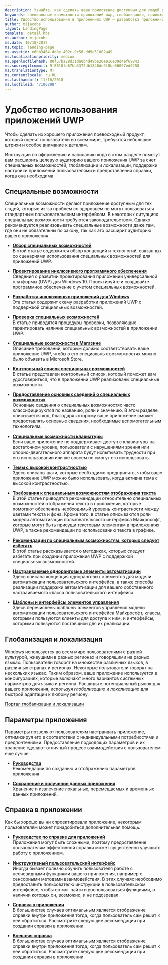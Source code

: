 ```yaml
---
description: Узнайте, как сделать ваше приложение доступным для людей во всем мире.
keywords: специальные возможности приложений uwp, глобализация, приложения с конструированием, требования к приложению со специальными возможностями
title: Удобство использования в приложениях UWP — разработка приложений для Windows
author: mijacobs
layout: LandingPage
template: detail.hbs
ms.author: mijacobs
ms.date: 10/18/2017
ms.topic: landing-page
ms.assetid: e6bb3464-dd8e-402c-9c56-dd9e51002a49
ms.localizationpriority: medium
ms.openlocfilehash: 80f57ba29d31da0b4d49b620e916e39d4ef69842
ms.sourcegitcommit: 9f8010fe67bb3372db1840de9f0be36097ed6258
ms.translationtype: MT
ms.contentlocale: ru-RU
ms.lasthandoff: 11/16/2018
ms.locfileid: "7106298"
---
```

# <a name="usability-for-uwp-apps"></a>Удобство использования приложений UWP



Чтобы сделать из хорошего приложения превосходный продукт, который оценят пользователи во всем мире, требуются небольшие штрихи и особое внимание к деталям.

Инструкции по оформлению и написанию кода в этом разделе помогут вам расширить целевую аудиторию вашего приложения UWP за счет специальных возможностей, глобализации и локализации, поддержки настройки приложений пользователями и предоставления справки, когда она необходима.


## <a name="accessiblity"></a>Специальные возможности

Специальные возможности делают приложение доступным для тех людей, которые из-за проблем со здоровьем не могут пользоваться стандартным пользовательским интерфейсом. В некоторых ситуациях специальные возможности требуются законодательством. Однако рекомендуется реализовывать специальные возможности даже там, где они не обязательны по закону, так как это расширит аудиторию вашего приложения.

<ul class="panelContent cardsH" style="margin-left: 1px">
    <li>
        <div class="cardSize">
            <div class="cardPadding">
                <div class="card">
                    <div class="cardText">
<p><b><a href="../accessibility/accessibility-overview.md">Обзор специальных возможностей</a></b> <br/> В этой статье содержится обзор концепций и технологий, связанных со сценариями использования специальных возможностей для приложений UWP.</p>
                    </div>
                </div>
            </div>
        </div>
    </li>
    <li>
        <div class="cardSize">
            <div class="cardPadding">
                <div class="card">
                    <div class="cardText">
<p><b><a href="../accessibility/designing-inclusive-software.md">Проектирование инклюзивного программного обеспечения</a></b><br/>Сведения о развитии проектирования приложений универсальной платформы (UWP) для Windows 10.  Проектируйте и создавайте программное обеспечение с учетом специальных возможностей.</p>
                    </div>
                </div>
            </div>
        </div>
    </li>
    <li>
        <div class="cardSize">
            <div class="cardPadding">
                <div class="card">
                    <div class="cardText">
<p><b><a href="../accessibility/developing-inclusive-windows-apps.md">Разработка инклюзивных приложений для Windows</a></b><br/> Эта статья содержит схему разработки приложений UWP с поддержкой специальных возможностей.</p>
                    </div>
                </div>
            </div>
        </div>
    </li> 
    <li>
        <div class="cardSize">
            <div class="cardPadding">
                <div class="card">
                    <div class="cardText">
<p><b><a href="../accessibility/accessibility-testing.md">Проверка специальных возможностей</a> </b><br/>В статье приводятся процедуры проверки, позволяющие гарантировать наличие специальных возможностей в приложении UWP.</p>
                    </div>
                </div>
            </div>
        </div>
    </li>
    <li>
        <div class="cardSize">
            <div class="cardPadding">
                <div class="card">
                    <div class="cardText">
<p><b><a href="../accessibility/accessibility-in-the-store.md">Специальные возможности в Магазине</a></b><br/>Описание требований, которым должно соответствовать ваше приложение UWP, чтобы о его специальных возможностях можно было объявить в Microsoft Store.</p>
                    </div>
                </div>
            </div>
        </div>
    </li>
    <li>
        <div class="cardSize">
            <div class="cardPadding">
                <div class="card">
                    <div class="cardText">
<p><b><a href="../accessibility/accessibility-checklist.md">Контрольный список специальных возможностей</a></b><br/>В статье представлен контрольный список, который поможет вам удостовериться, что в приложении UWP реализованы специальные возможности.</p>
                    </div>
                </div>
            </div>
        </div>
    </li>        
    <li>
        <div class="cardSize">
            <div class="cardPadding">
                <div class="card">
                    <div class="cardText">
<p><b><a href="../accessibility/basic-accessibility-information.md">Предоставление основных сведений о специальных возможностях</a></b><br/>Основные сведения о специальных возможностях часто классифицируются по названию, роли и значению. В этом разделе описывается код, благодаря которому ваше приложение сможет предоставлять основные сведения, необходимые вспомогательным технологиям.</p>
                    </div>
                </div>
            </div>
        </div>
    </li> 
    <li>
        <div class="cardSize">
            <div class="cardPadding">
                <div class="card">
                    <div class="cardText">
<p><b><a href="../accessibility/keyboard-accessibility.md">Специальные возможности клавиатуры</a></b><br/>Если ваше приложение не поддерживает доступ с клавиатуры на достаточном уровне, пользователи с нарушениями зрения или опорно-двигательного аппарата будут испытывать трудности при его использовании или же совсем не смогут его использовать.</p>
                    </div>
                </div>
            </div>
        </div>
    </li> 
    <li>
        <div class="cardSize">
            <div class="cardPadding">
                <div class="card">
                    <div class="cardText">
<p><b><a href="../accessibility/high-contrast-themes.md">Темы с высокой контрастностью</a></b><br/>Здесь описаны шаги, которые необходимо предпринять, чтобы ваше приложение UWP можно было использовать, когда активна тема с высокой контрастностью. </p>
                    </div>
                </div>
            </div>
        </div>
    </li>         
    <li>
        <div class="cardSize">
            <div class="cardPadding">
                <div class="card">
                    <div class="cardText">
<p><b><a href="../accessibility/accessible-text-requirements.md">Требования к специальным возможностям отображения текста</a></b><br/>В этой статье приводятся рекомендации относительно специальных возможностей отображения текста в приложении, которые помогают обеспечить необходимый уровень контрастности между цветами текста и фона. Кроме того, в статье описываются роли модели автоматизации пользовательского интерфейса Майкрософт, которые могут быть присущи текстовым элементам в приложениях UWP, а также рекомендации по использованию текста в графике.</p>                    
                    </div>
                </div>
            </div>
        </div>
    </li>     
    <li>
        <div class="cardSize">
            <div class="cardPadding">
                <div class="card">
                    <div class="cardText">
<p><b><a href="../accessibility/practices-to-avoid.md">Рекомендации по специальным возможностям, которых следует избегать</a></b><br/>В этой статье рассказывается о методиках, которых следует избегать при создании приложения UWP с поддержкой специальных возможностей.</p>                    
                    </div>
                </div>
            </div>
        </div>
    </li>     
    <li>
        <div class="cardSize">
            <div class="cardPadding">
                <div class="card">
                    <div class="cardText">
<p><b><a href="../accessibility/custom-automation-peers.md">Настраиваемые одноранговые элементы автоматизации</a></b><br/>Здесь описана концепция одноранговых элементов для модели автоматизации пользовательского интерфейса, а также способы реализации поддержки автоматизации для вашего собственного настраиваемого класса пользовательского интерфейса.</p>                    
                    </div>
                </div>
            </div>
        </div>
    </li>     
    <li>
        <div class="cardSize">
            <div class="cardPadding">
                <div class="card">
                    <div class="cardText">
<p><b><a href="../accessibility/control-patterns-and-interfaces.md">Шаблоны и интерфейсы элементов управления</a></b><br/>Здесь перечислены шаблоны элементов управления модели автоматизации пользовательского интерфейса Майкрософт, классы, которыми пользуются клиенты для доступа к ним, и интерфейсы, которыми пользуются поставщики для их реализации.</p>                    
                    </div>
                </div>
            </div>
        </div>
    </li>     
</ul>


## <a name="globalization-and-localization"></a>Глобализация и локализация

Windows используется во всем мире пользователями с разной культурой, живущими в разных регионах и говорящими на разных языках. Пользователи говорят на множестве различных языков, в различных странах и регионах. Некоторые пользователи говорят на нескольких языках. Таким образом, ваше приложение используется в конфигурациях, которые включают много вариантов системных параметров для языка и региона. Расширьте потенциальный рынок для вашего приложения, используя *глобализацию* и *локализацию* для быстрой адаптации к любому региону.

<a href="../globalizing/globalizing-portal.md">Портал глобализации и локализации</a>

## <a name="app-settings"></a>Параметры приложения

Параметры позволяют пользователям настраивать приложение, оптимизируя его в соответствии с индивидуальными потребностями и предпочтениями. Предоставление подходящих параметров и их хранение сделают отличный процесс взаимодействия с пользователем еще лучше.

<ul class="panelContent cardsH" style="margin-left: 1px">
    <li>
        <div class="cardSize">
            <div class="cardPadding">
                <div class="card">
                    <div class="cardText">
<p><b><a href="../app-settings/guidelines-for-app-settings.md">Руководства</a></b><br/>Рекомендации по созданию и отображению параметров приложения</p>
                    </div>
                </div>
            </div>
        </div>
    </li>
    <li>
        <div class="cardSize">
            <div class="cardPadding">
                <div class="card">
                    <div class="cardText">
<p><b><a href="../app-settings/store-and-retrieve-app-data.md">Сохранение и получение данных приложения</a></b><br/>Хранение и извлечение локальных, перемещаемых и временных данных приложений.</p>
                    </div>
                </div>
            </div>
        </div>
    </li>
</ul>


## <a name="in-app-help"></a>Справка в приложении
Как бы хорошо вы ни спроектировали приложение, некоторым пользователям может понадобиться дополнительная помощь.

<ul class="panelContent cardsH" style="margin-left: 1px">
    <li>
        <div class="cardSize">
            <div class="cardPadding">
                <div class="card">
                    <div class="cardText">
<p><b><a href="../in-app-help/guidelines-for-app-help.md">Руководство по справке для приложений</a></b><br/>Приложения могут быть сложными, поэтому предоставление пользователям эффективной справки может существенно улучшить работу с приложением.
</p>
                    </div>
                </div>
            </div>
        </div>
    </li>
    <li>
        <div class="cardSize">
            <div class="cardPadding">
                <div class="card">
                    <div class="cardText">
<p><b><a href="../in-app-help/instructional-ui.md">Инструктивный пользовательский интерфейс</a></b><br/>Иногда бывает полезно обучить пользователя работе с неочевидными функциями вашего приложения, например с сенсорными методами взаимодействия. В этих случаях необходимо предоставить пользователю инструкции в пользовательском интерфейсе, чтобы он мог найти и воспользоваться функциями, о наличии которых он, возможно, и не подозревал.</p>
                    </div>
                </div>
            </div>
        </div>
    </li>
    <li>
        <div class="cardSize">
            <div class="cardPadding">
                <div class="card">
                    <div class="cardText">
<p><b><a href="../in-app-help/in-app-help.md">Справка в приложении</a></b><br/>В большинстве случаев оптимальным является отображение справки внутри приложения тогда, когда пользователь сам решит к ней обратиться. Рассмотрите следующие рекомендации при создании справки в приложении.</p>
                    </div>
                </div>
            </div>
        </div>
    </li>
    <li>
        <div class="cardSize">
            <div class="cardPadding">
                <div class="card">
                    <div class="cardText">
<p><b><a href="../in-app-help/external-help.md">Внешняя справка</a></b><br/>В большинстве случаев оптимальным является отображение справки внутри приложения тогда, когда пользователь сам решит к ней обратиться. Рассмотрите следующие рекомендации при создании справки в приложении.</p>
                    </div>
                </div>
            </div>
        </div>
    </li>        
</ul>

